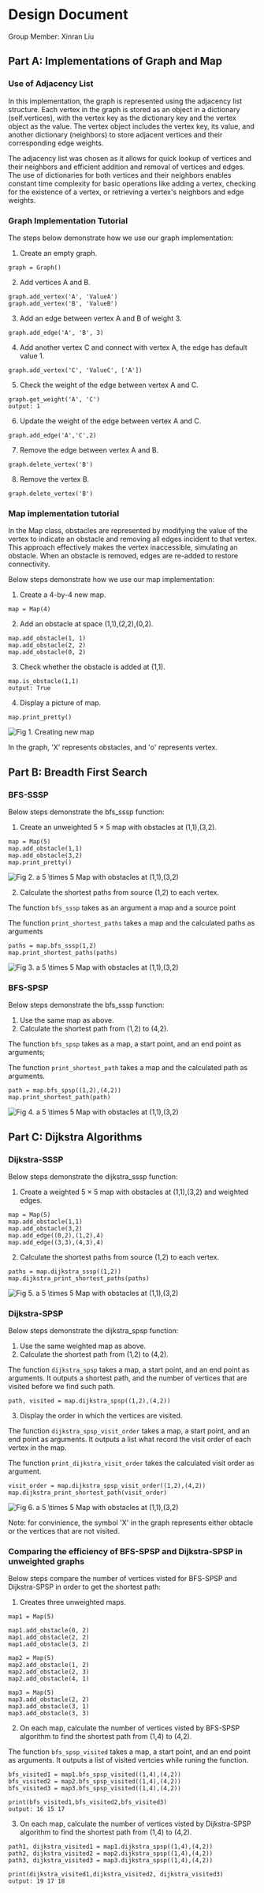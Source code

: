 # Design Document
Group Member: Xinran Liu

## Part A: Implementations of Graph and Map

### Use of Adjacency List
In this implementation, the graph is represented using the adjacency list structure. Each vertex in the graph is stored as an object in a dictionary (self.vertices), with the vertex key as the dictionary key and the vertex object as the value. The vertex object includes the vertex key, its value, and another dictionary (neighbors) to store adjacent vertices and their corresponding edge weights.

The adjacency list was chosen as it allows for quick lookup of vertices and their neighbors and efficient addition and removal of vertices and edges. The use of dictionaries for both vertices and their neighbors enables constant time complexity for basic operations like adding a vertex, checking for the existence of a vertex, or retrieving a vertex's neighbors and edge weights.

### Graph Implementation Tutorial
The steps below demonstrate how we use our graph implementation:

1. Create an empty graph.
```
graph = Graph()
```

2. Add vertices A and B.
```
graph.add_vertex('A', 'ValueA')
graph.add_vertex('B', 'ValueB')
```
3. Add an edge between vertex A and B of weight 3.
```
graph.add_edge('A', 'B', 3)
```
4. Add another vertex C and connect with vertex A, the edge has default value 1.
```
graph.add_vertex('C', 'ValueC', ['A'])
```
5. Check the weight of the edge between vertex A and C.
```
graph.get_weight('A', 'C')
output: 1
```
6. Update the weight of the edge between vertex A and C.
```
graph.add_edge('A','C',2)
```
7. Remove the edge between vertex A and B.
```
graph.delete_vertex('B')
```
8. Remove the vertex B.
```
graph.delete_vertex('B')
```

### Map implementation tutorial
In the Map class, obstacles are represented by modifying the value of the vertex to indicate an obstacle and removing all edges incident to that vertex. This approach effectively makes the vertex inaccessible, simulating an obstacle. When an obstacle is removed, edges are re-added to restore connectivity.

Below steps demonstrate how we use our map implementation:
1. Create a 4-by-4 new map.
```
map = Map(4)
```
2. Add an obstacle at space (1,1),(2,2),(0,2).
```
map.add_obstacle(1, 1)
map.add_obstacle(2, 2)
map.add_obstacle(0, 2)
```
3. Check whether the obstacle is added at (1,1).
```
map.is_obstacle(1,1)
output: True
```
4. Display a picture of map.
```
map.print_pretty()
```
![Fig 1. Creating new map](https://github.com/xinranliu2002/cs382-project2/blob/main/figures/fig1.png)

In the graph, 'X' represents obstacles, and 'o' represents vertex.

## Part B: Breadth First Search

### BFS-SSSP

Below steps demonstrate the bfs_sssp function:
1. Create an unweighted 5 $\times$ 5 map with obstacles at (1,1),(3,2).
```
map = Map(5)
map.add_obstacle(1,1)
map.add_obstacle(3,2)
map.print_pretty()
```
![Fig 2. a 5 $\times$ 5 Map with obstacles at (1,1),(3,2)](https://github.com/xinranliu2002/cs382-project2/blob/main/figures/fig2.png)

2. Calculate the shortest paths from source (1,2) to each vertex.
   
The function `bfs_sssp` takes as an argument a map and a source point

The function `print_shortest_paths` takes a map and the calculated paths as arguments
```
paths = map.bfs_sssp(1,2)
map.print_shortest_paths(paths)
```
![Fig 3. a 5 $\times$ 5 Map with obstacles at (1,1),(3,2)](https://github.com/xinranliu2002/cs382-project2/blob/main/figures/fig3.png)
### BFS-SPSP
Below steps demonstrate the bfs_sssp function:
1. Use the same map as above.
2. Calculate the shortest path from (1,2) to (4,2).

The function `bfs_spsp` takes as a map, a start point, and an end point as arguments;

The function `print_shortest_path` takes a map and the calculated path as arguments.
```
path = map.bfs_spsp((1,2),(4,2))
map.print_shortest_path(path)
```
![Fig 4. a 5 $\times$ 5 Map with obstacles at (1,1),(3,2)](https://github.com/xinranliu2002/cs382-project2/blob/main/figures/fig4.png)

## Part C: Dijkstra Algorithms

### Dijkstra-SSSP
Below steps demonstrate the dijkstra_sssp function:
1. Create a weighted 5 $\times$ 5 map with obstacles at (1,1),(3,2) and weighted edges.
```
map = Map(5)
map.add_obstacle(1,1)
map.add_obstacle(3,2)
map.add_edge((0,2),(1,2),4)
map.add_edge((3,3),(4,3),4)
```
2. Calculate the shortest paths from source (1,2) to each vertex.
```
paths = map.dijkstra_sssp((1,2))
map.dijkstra_print_shortest_paths(paths)
```
![Fig 5. a 5 $\times$ 5 Map with obstacles at (1,1),(3,2)](https://github.com/xinranliu2002/cs382-project2/blob/main/figures/fig5.png)

### Dijkstra-SPSP
Below steps demonstrate the dijkstra_spsp function:
1. Use the same weighted map as above.
2. Calculate the shortest path from (1,2) to (4,2).

The function `dijkstra_spsp` takes a map, a start point, and an end point as arguments. It outputs a shortest path, and the number of vertices that are visited before we find such path.
```
path, visited = map.dijkstra_spsp((1,2),(4,2))
```
3. Display the order in which the vertices are visited.

The function `dijkstra_spsp_visit_order` takes a map, a start point, and an end point as arguments. It outputs a list what record the visit order of each vertex in the map.

The function `print_dijkstra_visit_order` takes the calculated visit order as argument.

```
visit_order = map.dijkstra_spsp_visit_order((1,2),(4,2))
map.dijkstra_print_shortest_path(visit_order)
```
![Fig 6. a 5 $\times$ 5 Map with obstacles at (1,1),(3,2)](https://github.com/xinranliu2002/cs382-project2/blob/main/figures/fig6.png)

Note: for convinience, the symbol 'X' in the graph represents either obtacle or the vertices that are not visited.

### Comparing the efficiency of BFS-SPSP and Dijkstra-SPSP in unweighted graphs
Below steps compare the number of vertices visted for BFS-SPSP and Dijkstra-SPSP in order to get the shortest path:
1. Creates three unweighted maps.
```
map1 = Map(5)

map1.add_obstacle(0, 2)
map1.add_obstacle(2, 2)
map1.add_obstacle(3, 2)

map2 = Map(5)
map2.add_obstacle(1, 2)
map2.add_obstacle(2, 3)
map2.add_obstacle(4, 1)

map3 = Map(5)
map3.add_obstacle(2, 2)
map3.add_obstacle(3, 1)
map3.add_obstacle(3, 3)
```

2. On each map, calculate the number of vertices visted by BFS-SPSP algorithm to find the shortest path from (1,4) to (4,2).

The function `bfs_spsp_visited` takes a map, a start point, and an end point as arguments. It outputs a list of visited vertcies while runing the function.

```
bfs_visited1 = map1.bfs_spsp_visited((1,4),(4,2))
bfs_visited2 = map2.bfs_spsp_visited((1,4),(4,2))
bfs_visited3 = map3.bfs_spsp_visited((1,4),(4,2))

print(bfs_visited1,bfs_visited2,bfs_visited3)
output: 16 15 17
```

3. On each map, calculate the number of vertices visted by Dijkstra-SPSP algorithm to find the shortest path from (1,4) to (4,2).
```
path1, dijkstra_visited1 = map1.dijkstra_spsp((1,4),(4,2))
path2, dijkstra_visited2 = map2.dijkstra_spsp((1,4),(4,2))
path3, dijkstra_visited3 = map3.dijkstra_spsp((1,4),(4,2))

print(dijkstra_visited1,dijkstra_visited2, dijkstra_visited3)
output: 19 17 18
```


